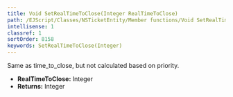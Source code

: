 ```yaml
---
title: Void SetRealTimeToClose(Integer RealTimeToClose)
path: /EJScript/Classes/NSTicketEntity/Member functions/Void SetRealTimeToClose(Integer p_0)
intellisense: 1
classref: 1
sortOrder: 8158
keywords: SetRealTimeToClose(Integer)
---
```



Same as time\_to_close, but not calculated based on priority.



* **RealTimeToClose:** Integer
* **Returns:** Integer


